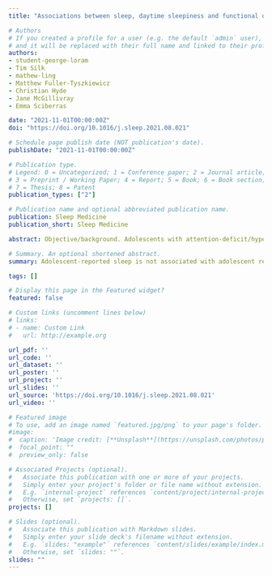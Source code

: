 ```yaml
---
title: "Associations between sleep, daytime sleepiness and functional outcomes in adolescents with ADHD"

# Authors
# If you created a profile for a user (e.g. the default `admin` user), write the username (folder name) here 
# and it will be replaced with their full name and linked to their profile.
authors:
- student-george-loram
- Tim Silk
- mathew-ling
- Matthew Fuller-Tyszkiewicz
- Christian Hyde
- Jane McGillivray
- Emma Sciberras

date: "2021-11-01T00:00:00Z"
doi: "https://doi.org/10.1016/j.sleep.2021.08.021"

# Schedule page publish date (NOT publication's date).
publishDate: "2021-11-01T00:00:00Z"

# Publication type.
# Legend: 0 = Uncategorized; 1 = Conference paper; 2 = Journal article;
# 3 = Preprint / Working Paper; 4 = Report; 5 = Book; 6 = Book section;
# 7 = Thesis; 8 = Patent
publication_types: ["2"]

# Publication name and optional abbreviated publication name.
publication: Sleep Medicine
publication_short: Sleep Medicine

abstract: Objective/background. Adolescents with attention-deficit/hyperactivity disorder (ADHD) experience greater difficulties in the domains of sleep, daytime sleepiness, and functioning compared to their peers. However, the relationship between these domains has not been fully elucidated. This study aimed to examine the relationship between sleep problems (including daytime sleepiness), ADHD severity, and functional outcomes (irritability, sluggish cognitive tempo, homework difficulties, and substance use) in a sample of adolescents with ADHD. Patients/methods. Eighty-two adolescents (13–17 years) and their families participated in the study. Sleep was measured by both adolescent and parent-report. Adolescent irritability and sluggish cognitive tempo were reported by both adolescents and parents, while other variables were reported by a single reporter (homework difficulties – parent; ADHD severity – parent; substance use – adolescent). Analyses controlled for demographic factors and internalising and externalising comorbidities. Results. A weak relationship was found between adolescent-reported sleep problems and daytime sleepiness, which became non-significant in adjusted analyses (β = −0.19, p = 0.115). In adjusted analyses, there was an association between adolescent-reported sleep problems and adolescent-reported irritability (beta = −0.27, p = 0.023) as well as between adolescent-reported daytime sleepiness and parent-reported sluggish cognitive tempo (beta = 0.28, p = 0.033). In adjusted analyses, parent-reported adolescent sleep problems were associated with ADHD severity (beta = 0.54, p = <0.001), parent-reported sluggish cognitive tempo (beta = 0.64, p = <0.001), both reporters of irritability (parent-report beta = 0.32, p = 0.004; adolescent-report beta = 0.29, p = 0.022), and homework problems (beta = 0.37, p = 0.003). Parent-reported daytime sleepiness was associated with parent-reported sluggish cognitive tempo (beta = 0.34, p = 0.024). Conclusions. This study demonstrates the importance of a holistic assessment of adolescents with ADHD, not only focusing on symptomatology but also on sleep problems and functional outcomes. The importance of multi-informant assessment of sleep problems is also reinforced.

# Summary. An optional shortened abstract.
summary: Adolescent-reported sleep is not associated with adolescent reported daytime sleepiness. Adolescent-reported sleep is associated with a small number of outcomes. Parent-reported sleep is associated with a range of outcomes, including ADHD severity.

tags: []

# Display this page in the Featured widget?
featured: false

# Custom links (uncomment lines below)
# links:
# - name: Custom Link
#   url: http://example.org

url_pdf: ''
url_code: ''
url_dataset: ''
url_poster: ''
url_project: ''
url_slides: ''
url_source: 'https://doi.org/10.1016/j.sleep.2021.08.021'
url_video: ''

# Featured image
# To use, add an image named `featured.jpg/png` to your page's folder. 
#image:
#  caption: 'Image credit: [**Unsplash**](https://unsplash.com/photos/pLCdAaMFLTE)'
#  focal_point: ""
#  preview_only: false

# Associated Projects (optional).
#   Associate this publication with one or more of your projects.
#   Simply enter your project's folder or file name without extension.
#   E.g. `internal-project` references `content/project/internal-project/index.md`.
#   Otherwise, set `projects: []`.
projects: []

# Slides (optional).
#   Associate this publication with Markdown slides.
#   Simply enter your slide deck's filename without extension.
#   E.g. `slides: "example"` references `content/slides/example/index.md`.
#   Otherwise, set `slides: ""`.
slides: ""
---
```

